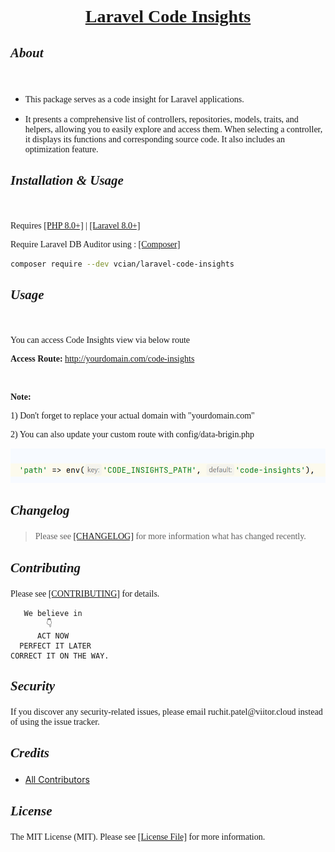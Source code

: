 <link rel="stylesheet" href="https://cdnjs.cloudflare.com/ajax/libs/font-awesome/5.15.3/css/all.min.css">
<link rel="stylesheet" type="text/css" href="https://cdn.example.com/font/font.css">
<h1 align="center" style="font-family: 'CustomFont';"><u>Laravel Code Insights</u></h1>

## <p style="font-family: 'CustomFont';">_About_</p>
<br>


- <p style="font-family: 'CustomFont';">This package serves as a code insight for Laravel applications.</p> 
- <p style="font-family: 'CustomFont';">It presents a comprehensive list of controllers, repositories, models, traits, and helpers, allowing you to easily explore and access them. When selecting a controller, it displays its functions and corresponding source code. It also includes an optimization feature.</p>

## <p style="font-family: 'CustomFont';"><i class="fas fa-cog"></i> _Installation & Usage_</p>
<br>
<p style="font-family: 'CustomFont';">Requires <a href="https://php.net/releases/">[PHP 8.0+]</a> | <a href="https://laravel.com/docs/8.x"> [Laravel 8.0+]</a></p>
<p style="font-family: 'CustomFont';">Require Laravel DB Auditor  using : <a href="https://getcomposer.org">[Composer]</a></p>

```bash
composer require --dev vcian/laravel-code-insights
```
## <p style="font-family: 'CustomFont';">_Usage_</p>
<br>
<p style="font-family: 'CustomFont';">You can access Code Insights view via below route</p>
<p style="font-family: 'CustomFont';"><b>Access Route:</b> <a href="#"> http://yourdomain.com/code-insights</a></p>
<br>

<p style="font-family: 'CustomFont';"><b>Note:</b></p>
<p style="font-family: 'CustomFont';"> 1) Don't forget to replace your actual domain with "yourdomain.com"</p>
<p style="font-family: 'CustomFont';"> 2) You can also update your custom route with config/data-brigin.php</p>

![img.png](img.png)

## <p style="font-family: 'CustomFont';">_Changelog_</p>


> <p style="font-family: 'CustomFont';">Please see <a href="CHANGELOG.md"> [CHANGELOG]</a> for more information what has changed recently.</p>

## <p style="font-family: 'CustomFont';">_Contributing_</p>


<p style="font-family: 'CustomFont';">Please see <a href="CONTRIBUTING.md"> [CONTRIBUTING]</a> for details.</p>
<p style="font-family: 'CustomFont';">

       We believe in 
            👇
          ACT NOW
      PERFECT IT LATER
    CORRECT IT ON THE WAY.
</p>

## <p style="font-family: 'CustomFont';">_Security_</p>

<p style="font-family: 'CustomFont';">If you discover any security-related issues, please email ruchit.patel@viitor.cloud instead of using the issue tracker.</p>

## <p style="font-family: 'CustomFont';">_Credits_</p>

- [All Contributors](../../contributors)

## <p style="font-family: 'CustomFont';">_License_</p>

<p style="font-family: 'CustomFont';">The MIT License (MIT). Please see <a href="LICENSE.md"> [License File]</a> for more information.</p>
